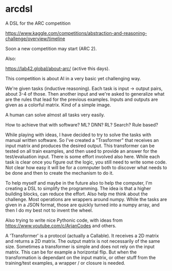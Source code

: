 # arcdsl

A DSL for the ARC competition

https://www.kaggle.com/competitions/abstraction-and-reasoning-challenge/overview/timeline

Soon a new competition may start (ARC 2).

Also:

https://lab42.global/about-arc/ (active this days).

This competition is about AI in a very basic yet challenging way.

We're given tasks (inductive reasoning).
Each task is input -> output pairs, about 3-4 of those. Then another input and we're asked to generalize what are the rules that lead for the previous examples.
Inputs and outputs are given as a colorful matrix. Kind of a simple image.

A human can solve almost all tasks very easily.

How to achieve that with software? ML? DNN? RL? Search? Rule based?

While playing with ideas, I have decided to try to solve the tasks with manual written software.
So I've created a "Trasformer" that receives an input matrix and produces the desired output.
This transformer can be tested on all train examples, and then used to provide an answer for the test/evaluation input.
There is some effort involved also here. While each task is clear once you figure out the logic, you still need to write some code. Not clear how easy it will be for a comnputer both to discover what needs to be done and then to create the mechanism to do it.

To help myself and maybe in the future also to help the computer, I'm creating a DSL to simplify the programming. The idea is that a higher building blocks, can reduce the effort. Also help me think about the challenge.
Most operations are wrappers around numpy. While the tasks are given in a JSON format, those are quickly turned into a numpy array, and then I do my best not to invent the wheel.

Also trying to write nice Pythonic code, with ideas from https://www.youtube.com/c/ArjanCodes and others. 

A 'Transformer' is a protocol (actually a Callable). It receives a 2D matrix and returns a 2D matrix. The output matrix is not necessarily of the same size. Sometimes a transformer is simple and does not rely on the input matrix. This can be for example a horizontal flip. But when the transformation is dependant on the input matrix, or other stuff from the training/test examples, a wrapper / or closure is needed.